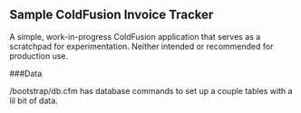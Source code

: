 ## Sample ColdFusion Invoice Tracker

A simple, work-in-progress ColdFusion application that serves as a scratchpad for experimentation. Neither intended or recommended for production use.

###Data

/bootstrap/db.cfm has database commands to set up a couple tables with a lil bit of data.
